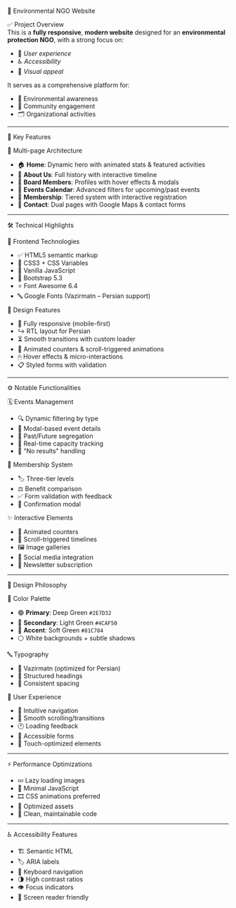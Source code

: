 🌿 Environmental NGO Website

✅ Project Overview  
This is a **fully responsive**, **modern website** designed for an **environmental protection NGO**, with a strong focus on:
- 🌟 *User experience*
- ♿ *Accessibility*
- 🎨 *Visual appeal*

It serves as a comprehensive platform for:
- 📢 Environmental awareness  
- 👥 Community engagement  
- 🗂 Organizational activities  

---

🚀 Key Features

📄 Multi-page Architecture
- 🏠 **Home**: Dynamic hero with animated stats & featured activities  
- 🧭 **About Us**: Full history with interactive timeline  
- 👤 **Board Members**: Profiles with hover effects & modals  
- 📅 **Events Calendar**: Advanced filters for upcoming/past events  
- 📝 **Membership**: Tiered system with interactive registration  
- 📍 **Contact**: Dual pages with Google Maps & contact forms  

---

🛠️ Technical Highlights

🧩 Frontend Technologies
- ✅ HTML5 semantic markup  
- 🎨 CSS3 + CSS Variables  
- 🧠 Vanilla JavaScript  
- 📐 Bootstrap 5.3  
- ⭐ Font Awesome 6.4  
- 🔤 Google Fonts (Vazirmatn – Persian support)

🎨 Design Features
- 📱 Fully responsive (mobile-first)  
- ↪️ RTL layout for Persian  
- ⏳ Smooth transitions with custom loader  
- 🔢 Animated counters & scroll-triggered animations  
- 🖱 Hover effects & micro-interactions  
- 📋 Styled forms with validation  

---

⚙️ Notable Functionalities

🗓 Events Management
- 🔍 Dynamic filtering by type  
- 🔎 Modal-based event details  
- 📆 Past/Future segregation  
- 🧮 Real-time capacity tracking  
- 🚫 "No results" handling  

👥 Membership System
- 🏷 Three-tier levels  
- ⚖ Benefit comparison  
- ✅ Form validation with feedback  
- 📨 Confirmation modal  

✨ Interactive Elements
- 🔢 Animated counters  
- 📜 Scroll-triggered timelines  
- 🖼 Image galleries  
- 🔗 Social media integration  
- 📧 Newsletter subscription  

---

🎨 Design Philosophy

🎨 Color Palette
- 🟢 **Primary**: Deep Green `#2E7D32`  
- 💚 **Secondary**: Light Green `#4CAF50`  
- 🍃 **Accent**: Soft Green `#81C784`  
- ⚪ White backgrounds + subtle shadows  

🔤 Typography
- 📘 Vazirmatn (optimized for Persian)  
- 📐 Structured headings  
- 📏 Consistent spacing  

👤 User Experience
- 🧭 Intuitive navigation  
- 🧊 Smooth scrolling/transitions  
- 🕐 Loading feedback  
- 🧩 Accessible forms  
- 📱 Touch-optimized elements  

---

⚡ Performance Optimizations
- 💤 Lazy loading images  
- 🔽 Minimal JavaScript  
- 🎞 CSS animations preferred  
- 🚀 Optimized assets  
- 🧹 Clean, maintainable code  

---

♿ Accessibility Features
- 🏗 Semantic HTML  
- 🏷 ARIA labels  
- 🎯 Keyboard navigation  
- 🌗 High contrast ratios  
- 👁 Focus indicators  
- 🧏 Screen reader friendly  





